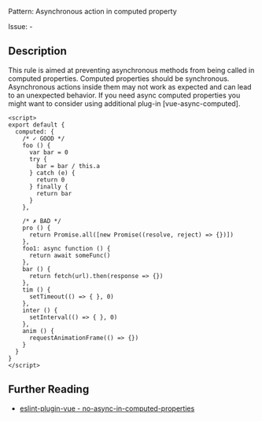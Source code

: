 Pattern: Asynchronous action in computed property

Issue: -

## Description

This rule is aimed at preventing asynchronous methods from being called in computed properties. Computed properties should be synchronous. Asynchronous actions inside them may not work as expected and can lead to an unexpected behavior. If you need async computed properties you might want to consider using additional plug-in [vue-async-computed].

<eslint-code-block :rules="{'vue/no-async-in-computed-properties': ['error']}">

```vue
<script>
export default {
  computed: {
    /* ✓ GOOD */
    foo () {
      var bar = 0
      try {
        bar = bar / this.a
      } catch (e) {
        return 0
      } finally {
        return bar
      }
    },

    /* ✗ BAD */
    pro () {
      return Promise.all([new Promise((resolve, reject) => {})])
    },
    foo1: async function () {
      return await someFunc()
    },
    bar () {
      return fetch(url).then(response => {})
    },
    tim () {
      setTimeout(() => { }, 0)
    },
    inter () {
      setInterval(() => { }, 0)
    },
    anim () {
      requestAnimationFrame(() => {})
    }
  }
}
</script>
```

</eslint-code-block>

## Further Reading

* [eslint-plugin-vue - no-async-in-computed-properties](https://eslint.vuejs.org/rules/no-async-in-computed-properties.html)
